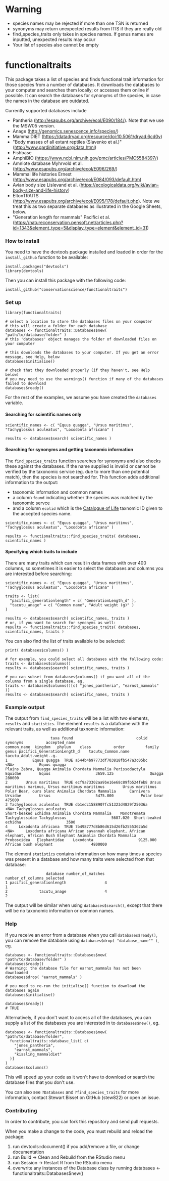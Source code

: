 
# Warning
- species names may be rejected if more than one TSN is returned
- synonyms may return unexpected results from ITIS if they are really old
- find_species_traits only takes in species names. If genus names are inputted, unexpected results may occur
- Your list of species also cannot be empty

#  functionaltraits

This package takes a list of species and finds functional trait information for those species from
a number of databases. It downloads the databases
to your computer and searches them locally; or accesses them online if possible. It
can search the databases for synonyms of the species, in case the names in the database are outdated.

Currently supported databases include
- Pantheria (http://esapubs.org/archive/ecol/E090/184/). Note that we use the MSW05 version.
- Anage (http://genomics.senescence.info/species/)
- MammalDIET (https://datadryad.org/resource/doi:10.5061/dryad.6cd0v)
- "Body masses of all extant reptiles (Slavenko et al.)" (http://www.gardinitiative.org/data.html)
- Fishbase
- AmphiBIO (https://www.ncbi.nlm.nih.gov/pmc/articles/PMC5584397/)
- Amniote database Myhrvold et al. (http://www.esapubs.org/archive/ecol/E096/269/)
- Mammal life histories Ernest (http://www.esapubs.org/archive/ecol/E084/093/default.htm)
- Avian body size Lislevand et al. (https://ecologicaldata.org/wiki/avian-body-size-and-life-history)
- EltonTRAITS (http://www.esapubs.org/archive/ecol/E095/178/default.php). Note we treat this as two separate databases as illustrated in the Google Sheets, below.
- "Generation length for mammals" Pacifici et al. (https://natureconservation.pensoft.net/articles.php?id=1343&element_type=5&display_type=element&element_id=31)



### How to install
You need to have the devtools package installed and loaded in order for the `install_github` function to be available:
~~~~
install.packages("devtools")
library(devtools)
~~~~

Then you can install this package with the following code:
~~~~
install_github("conservationscience/functionaltraits")
~~~~




### Set up
~~~~
library(functionaltraits)

# select a location to store the databases files on your computer
# this will create a folder for each database
databases <- functionaltraits::Databases$new( "path/to/database/folder" )
# this 'databases' object manages the folder of downloaded files on your computer

# this downloads the databases to your computer. If you get an error message, see Help, below
databases$initialise()

# check that they downloaded properly (if they haven't, see Help below)
# you may need to use the warnings() function if many of the databases failed to download
databases$ready()
~~~~

For the rest of the examples, we assume you have created the `databases` variable.



#### Searching for scientific names only
~~~~
scientific_names <- c( "Equus quagga", "Ursus maritimus", "Tachyglossus aculeatus", "Loxodonta africana" )

results <- databases$search( scientific_names )
~~~~

#### Searching for synonyms and getting taxonomic information
The `find_species_traits` function searches for synonyms and also checks these against the databases. If the name supplied is invalid or cannot be verified by the taxonomic service (eg. due to more than one
potential match), then the species is not searched for. This function adds additional information to the output:
* taxonomic information and common names
* a column `found` indicating whether the species was matched by the taxonomic servce
* and a column `ecolid` which is the [Catalogue of Life](http://www.catalogueoflife.org/) taxnomic ID given to the accepted species name.
~~~~
scientific_names <- c( "Equus quagga", "Ursus maritimus", "Tachyglossus aculeatus", "Loxodonta africana" )

results <- functionaltraits::find_species_traits( databases, scientific_names )
~~~~


#### Specifying which traits to include
There are many traits which can result in data frames with over 400 columns, so sometimes it is easier
to select the databases and columns you are interested before searching:
~~~~
scientific_names <- c( "Equus quagga", "Ursus maritimus", "Tachyglossus aculeatus", "Loxodonta africana" )

traits <- list( 
  "pacifici_generationlength" = c( "GenerationLength_d" ),
  "tacutu_anage" = c( "Common name", "Adult weight (g)" )
)

results <- databases$search( scientific_names, traits )
# or, if you want to search for synonyms as well:
results <- functionaltraits::find_species_traits( databases, scientific_names, traits )
~~~~

You can also find the list of traits available to be selected:
~~~~
print( databases$columns() )

# for example, you could select all databases with the following code:
traits <- databases$columns()
results <- databases$search( scientific_names, traits )

# you can subset from databases$columns() if you want all of the columns from a single database, eg.
traits <- databases$columns()[c( "jones_pantheria", "earnst_mammals" )]
results <- databases$search( scientific_names, traits )
~~~~


### Example output
The output from `find_species_traits` will be a list with two elements, `results` and `statistics`. The element `results` is a dataframe with the relevant traits, as well as additional taxnomic information:
~~~~
                    taxa found                            colid                                           synonyms          accepted_name                                                        common_name  kingdom   phylum    class          order         family        genus pacifici_GenerationLength_d    tacutu_Common.name tacutu_Adult.weight..g.
1           Equus quagga  TRUE a544b4b97773df703818fb547a3c05bc                                               <NA>           Equus quagga                                               Plains Zebra, Quagga Animalia Chordata Mammalia Perissodactyla        Equidae        Equus                    3659.125                Quagga                  280000
2        Ursus maritimus  TRUE ecf9a73302aa9be16e68c89fb524feb8 Ursus maritimus marinus, Ursus maritimus maritimus        Ursus maritimus                                             Polar Bear, ours blanc Animalia Chordata Mammalia      Carnivora        Ursidae        Ursus                    5475.000            Polar bear                  475000
3 Tachyglossus aculeatus  TRUE db1edc1588907fc51323d4829f25036a                                               <NA> Tachyglossus aculeatus                                               Short-beaked Echidna Animalia Chordata Mammalia    Monotremata Tachyglossidae Tachyglossus                    5687.020  Short-beaked echidna                    3500
4     Loxodonta africana  TRUE 7b498777d8b86d615d26fb2555362a5d                                               <NA>     Loxodonta africana African savannah elephant, African elephant, African Bush Elephant Animalia Chordata Mammalia    Proboscidea   Elephantidae    Loxodonta                    9125.000 African bush elephant                 4800000
~~~~

The element `statistics` contains information on how many times a species was present in a database and how many traits were selected from that database:
~~~~
                  database number_of_matches number_of_columns_selected
1 pacifici_generationlength                 4                          1
2              tacutu_anage                 4                          2
~~~~

The output will be similar when using `databases$search()`, except that there will be no taxonomic information or common names.

### Help
If you receive an error from a database when you call `databases$ready()`, you can remove the database using `databases$drop( "database_name"" )`, eg.
~~~~
databases <- functionaltraits::Databases$new( "path/to/database/folder" )
databases$ready()
# Warning: the database file for earnst_mammals has not been downloaded
databases$drop( "earnst_mammals" )

# you need to re-run the initialise() function to download the databases again
databases$initialise()

databases$ready()
# TRUE
~~~~
Alternatively, if you don't want to access all of the databases, you can supply a list of the 
databases you are interested in to `databases$new()`, eg.
~~~~
databases <- functionaltraits::Databases$new( "path/to/database/folder",
  functionaltraits::database_list[ c(
    "jones_pantheria",
    "earnst_mammals",
    "kissling_mammaldiet"
  )]
)
databases$columns()
~~~~
This will speed up your code as it won't have to download or search the database files 
that you don't use. 


You can also see `?Databases` and `?find_species_traits` for more information, contact Stewart Bisset on 
GitHub (stew822) or open an issue.

### Contributing
In order to contribute, you can fork this repository and send pull requests.

When you make a change to the code, you must rebuild and reload the package:
1. run devtools::document() if you add/remove a file, or change documentation
2. run Build -> Clean and Rebuild from the RStudio menu
3. run Session -> Restart R from the RStudio menu
4. overwrite any instances of the Database class by running databases <- functionaltraits::Databases$new()

